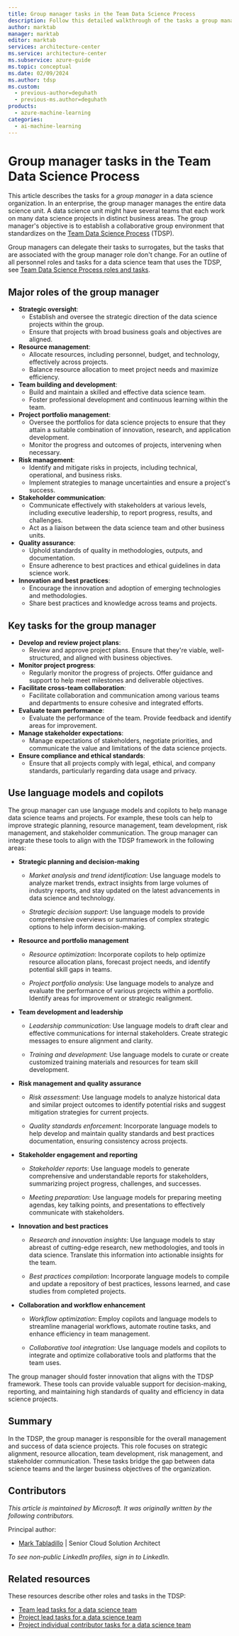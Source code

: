 ```yaml
---
title: Group manager tasks in the Team Data Science Process
description: Follow this detailed walkthrough of the tasks a group manager completes on a data science team project.
author: marktab
manager: marktab
editor: marktab
services: architecture-center
ms.service: architecture-center
ms.subservice: azure-guide
ms.topic: conceptual
ms.date: 02/09/2024
ms.author: tdsp
ms.custom:
  - previous-author=deguhath
  - previous-ms.author=deguhath
products:
  - azure-machine-learning
categories:
  - ai-machine-learning
---
```


# Group manager tasks in the Team Data Science Process

This article describes the tasks for a *group manager* in a data science organization. In an enterprise, the group manager manages the entire data science unit. A data science unit might have several teams that each work on many data science projects in distinct business areas. The group manager's objective is to establish a collaborative group environment that standardizes on the [Team Data Science Process](overview.yml) (TDSP).

Group managers can delegate their tasks to surrogates, but the tasks that are associated with the group manager role don't change. For an outline of all personnel roles and tasks for a data science team that uses the TDSP, see [Team Data Science Process roles and tasks](roles-tasks.md).

## Major roles of the group manager

- **Strategic oversight**:
    - Establish and oversee the strategic direction of the data science projects within the group.
    - Ensure that projects with broad business goals and objectives are aligned.
- **Resource management**:
    - Allocate resources, including personnel, budget, and technology, effectively across projects.
    - Balance resource allocation to meet project needs and maximize efficiency.
- **Team building and development**:
    - Build and maintain a skilled and effective data science team.
    - Foster professional development and continuous learning within the team.
- **Project portfolio management**:
    - Oversee the portfolios for data science projects to ensure that they attain a suitable combination of innovation, research, and application development.
    - Monitor the progress and outcomes of projects, intervening when necessary.
- **Risk management**:
    - Identify and mitigate risks in projects, including technical, operational, and business risks.
    - Implement strategies to manage uncertainties and ensure a project's success.
- **Stakeholder communication**:
    - Communicate effectively with stakeholders at various levels, including executive leadership, to report progress, results, and challenges.
    - Act as a liaison between the data science team and other business units.
- **Quality assurance**:
    - Uphold standards of quality in methodologies, outputs, and documentation.
    - Ensure adherence to best practices and ethical guidelines in data science work.
- **Innovation and best practices**:
    - Encourage the innovation and adoption of emerging technologies and methodologies.
    - Share best practices and knowledge across teams and projects.

## Key tasks for the group manager

-   **Develop and review project plans**:
    -   Review and approve project plans. Ensure that they're viable, well-structured, and aligned with business objectives.
-   **Monitor project progress**:
    -   Regularly monitor the progress of projects. Offer guidance and support to help meet milestones and deliverable objectives.
-   **Facilitate cross-team collaboration**:
    -   Facilitate collaboration and communication among various teams and departments to ensure cohesive and integrated efforts.
-   **Evaluate team performance**:
    -   Evaluate the performance of the team. Provide feedback and identify areas for improvement.
-   **Manage stakeholder expectations**:
    -   Manage expectations of stakeholders, negotiate priorities, and communicate the value and limitations of the data science projects.
-   **Ensure compliance and ethical standards**:
    -   Ensure that all projects comply with legal, ethical, and company standards, particularly regarding data usage and privacy.

## Use language models and copilots

The group manager can use language models and copilots to help manage data science teams and projects. For example, these tools can help to improve strategic planning, resource management, team development, risk management, and stakeholder communication. The group manager can integrate these tools to align with the TDSP framework in the following areas:

- **Strategic planning and decision-making**

  - *Market analysis and trend identification*: Use language models to analyze market trends, extract insights from large volumes of industry reports, and stay updated on the latest advancements in data science and technology.
  
  - *Strategic decision support*: Use language models to provide comprehensive overviews or summaries of complex strategic options to help inform decision-making.

- **Resource and portfolio management**

  - *Resource optimization*: Incorporate copilots to help optimize resource allocation plans, forecast project needs, and identify potential skill gaps in teams.
  
  - *Project portfolio analysis*: Use language models to analyze and evaluate the performance of various projects within a portfolio. Identify areas for improvement or strategic realignment.

- **Team development and leadership**

  - *Leadership communication*: Use language models to draft clear and effective communications for internal stakeholders. Create strategic messages to ensure alignment and clarity.
  
  - *Training and development*: Use language models to curate or create customized training materials and resources for team skill development.

- **Risk management and quality assurance**

  - *Risk assessment*: Use language models to analyze historical data and similar project outcomes to identify potential risks and suggest mitigation strategies for current projects.
  
  - *Quality standards enforcement*: Incorporate language models to help develop and maintain quality standards and best practices documentation, ensuring consistency across projects.

- **Stakeholder engagement and reporting**

  - *Stakeholder reports*: Use language models to generate comprehensive and understandable reports for stakeholders, summarizing project progress, challenges, and successes.
  
  - *Meeting preparation*: Use language models for preparing meeting agendas, key talking points, and presentations to effectively communicate with stakeholders.

- **Innovation and best practices**

  - *Research and innovation insights*: Use language models to stay abreast of cutting-edge research, new methodologies, and tools in data science. Translate this information into actionable insights for the team.
  
  - *Best practices compilation*: Incorporate language models to compile and update a repository of best practices, lessons learned, and case studies from completed projects.

- **Collaboration and workflow enhancement**

  - *Workflow optimization*: Employ copilots and language models to streamline managerial workflows, automate routine tasks, and enhance efficiency in team management.
  
  - *Collaborative tool integration*: Use language models and copilots to integrate and optimize collaborative tools and platforms that the team uses.

The group manager should foster innovation that aligns with the TDSP framework. These tools can provide valuable support for decision-making, reporting, and maintaining high standards of quality and efficiency in data science projects.

## Summary

In the TDSP, the group manager is responsible for the overall management and success of data science projects. This role focuses on strategic alignment, resource allocation, team development, risk management, and stakeholder communication. These tasks bridge the gap between data science teams and the larger business objectives of the organization.

## Contributors

*This article is maintained by Microsoft. It was originally written by the following contributors.*

Principal author:

- [Mark Tabladillo](https://www.linkedin.com/in/marktab) | Senior Cloud Solution Architect

*To see non-public LinkedIn profiles, sign in to LinkedIn.*

## Related resources

These resources describe other roles and tasks in the TDSP:

- [Team lead tasks for a data science team](team-lead-tasks.md)
- [Project lead tasks for a data science team](project-lead-tasks.md)
- [Project individual contributor tasks for a data science team](project-ic-tasks.md)
